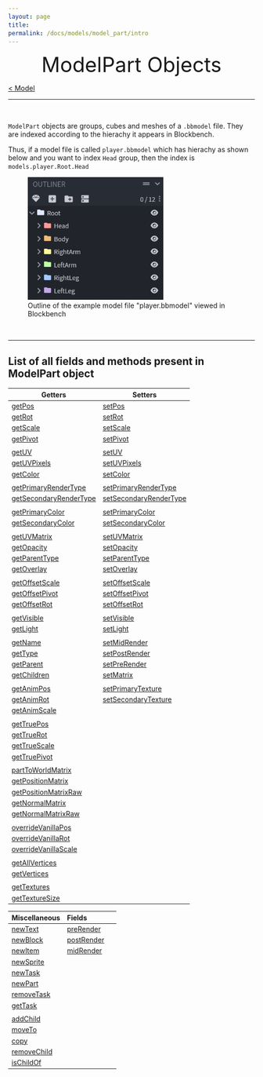 ```yaml
---
layout: page
title:
permalink: /docs/models/model_part/intro
---
```


<center style="font-size: 3em;">ModelPart Objects</center>

[< Model](/docs/models)

***

&nbsp;

`ModelPart` objects are groups, cubes and meshes of a `.bbmodel` file. They are indexed according to the hierachy it appears in Blockbench.

Thus, if a model file is called `player.bbmodel` which has hierachy as shown below and you want to index `Head` group, then the index is `models.player.Root.Head`

<figure>
    <img src="/docs/images/player_outliner.png" height="250">
    <figcaption>Outline of the example model file "player.bbmodel" viewed in Blockbench</figcaption>
</figure>

&nbsp;

***

<h2 id="index">List of all fields and methods present in ModelPart object</h2>

| Getters                                                                       | Setters                                                                       |
| ----------------------------------------------------------------------------- | ----------------------------------------------------------------------------- |
| [getPos](/docs/models/model_part/full#getPos)                                 | [setPos](/docs/models/model_part/full#setPos)                                 |
| [getRot](/docs/models/model_part/full#getRot)                                 | [setRot](/docs/models/model_part/full#setRot)                                 |
| [getScale](/docs/models/model_part/full#getScale)                             | [setScale](/docs/models/model_part/full#setScale)                             |
| [getPivot](/docs/models/model_part/full#getPivot)                             | [setPivot](/docs/models/model_part/full#setPivot)                             |
|                                                                               |                                                                               |
| [getUV](/docs/models/model_part/full#getUV)                                   | [setUV](/docs/models/model_part/full#setUV)                                   |
| [getUVPixels](/docs/models/model_part/full#getUVPixels)                       | [setUVPixels](/docs/models/model_part/full#setUVPixels)                       |
| [getColor](/docs/models/model_part/full#getColor)                             | [setColor](/docs/models/model_part/full#setColor)                             |
|                                                                               |                                                                               |
| [getPrimaryRenderType](/docs/models/model_part/full#getPrimaryRenderType)     | [setPrimaryRenderType](/docs/models/model_part/full#setPrimaryRenderType)     |
| [getSecondaryRenderType](/docs/models/model_part/full#getSecondaryRenderType) | [setSecondaryRenderType](/docs/models/model_part/full#setSecondaryRenderType) |
|                                                                               |                                                                               |
| [getPrimaryColor](/docs/models/model_part/full#getPrimaryColor)               | [setPrimaryColor](/docs/models/model_part/full#setPrimaryColor)               |
| [getSecondaryColor](/docs/models/model_part/full#getSecondaryColor)           | [setSecondaryColor](/docs/models/model_part/full#setSecondaryColor)           |
|                                                                               |                                                                               |
| [getUVMatrix](/docs/models/model_part/full#getUVMatrix)                       | [setUVMatrix](/docs/models/model_part/full#setUVMatrix)                       |
| [getOpacity](/docs/models/model_part/full#getOpacity)                         | [setOpacity](/docs/models/model_part/full#setOpacity)                         |
| [getParentType](/docs/models/model_part/full#getParentType)                   | [setParentType](/docs/models/model_part/full#setParentType)                   |
| [getOverlay](/docs/models/model_part/full#getOverlay)                         | [setOverlay](/docs/models/model_part/full#setOverlay)                         |
|                                                                               |                                                                               |
| [getOffsetScale](/docs/models/model_part/full#getOffsetScale)                 | [setOffsetScale](/docs/models/model_part/full#setOffsetScale)                 |
| [getOffsetPivot](/docs/models/model_part/full#getOffsetPivot)                 | [setOffsetPivot](/docs/models/model_part/full#setOffsetPivot)                 |
| [getOffsetRot](/docs/models/model_part/full#getOffsetRot)                     | [setOffsetRot](/docs/models/model_part/full#setOffsetRot)                     |
|                                                                               |                                                                               |
| [getVisible](/docs/models/model_part/full#getVisible)                         | [setVisible](/docs/models/model_part/full#setVisible)                         |
| [getLight](/docs/models/model_part/full#getLight)                             | [setLight](/docs/models/model_part/full#setLight)                             |
|                                                                               |                                                                               |
| [getName](/docs/models/model_part/full#getName)                               | [setMidRender](/docs/models/model_part/full#setMidRender)                     |
| [getType](/docs/models/model_part/full#getType)                               | [setPostRender](/docs/models/model_part/full#setPostRender)                   |
| [getParent](/docs/models/model_part/full#getParent)                           | [setPreRender](/docs/models/model_part/full#setPreRender)                     |
| [getChildren](/docs/models/model_part/full#getChildren)                       | [setMatrix](/docs/models/model_part/full#setMatrix)                           |
|                                                                               |                                                                               |
| [getAnimPos](/docs/models/model_part/full#getAnimPos)                         | [setPrimaryTexture](/docs/models/model_part/full#setPrimaryTexture)           |
| [getAnimRot](/docs/models/model_part/full#getAnimRot)                         | [setSecondaryTexture](/docs/models/model_part/full#setSecondaryTexture)       |
| [getAnimScale](/docs/models/model_part/full#getAnimScale)                     |                                                                               |
|                                                                               |                                                                               |
| [getTruePos](/docs/models/model_part/full#getTruePos)                         |                                                                               |
| [getTrueRot](/docs/models/model_part/full#getTrueRot)                         |                                                                               |
| [getTrueScale](/docs/models/model_part/full#getTrueScale)                     |                                                                               |
| [getTruePivot](/docs/models/model_part/full#getTruePivot)                     |                                                                               |
|                                                                               |                                                                               |
| [partToWorldMatrix](/docs/models/model_part/full#partToWorldMatrix)           |                                                                               |
| [getPositionMatrix](/docs/models/model_part/full#getPositionMatrix)           |                                                                               |
| [getPositionMatrixRaw](/docs/models/model_part/full#getPositionMatrixRaw)     |                                                                               |
| [getNormalMatrix](/docs/models/model_part/full#getNormalMatrix)               |                                                                               |
| [getNormalMatrixRaw](/docs/models/model_part/full#getNormalMatrixRaw)         |                                                                               |
|                                                                               |                                                                               |
| [overrideVanillaPos](/docs/models/model_part/full#overrideVanillaPos)         |                                                                               |
| [overrideVanillaRot](/docs/models/model_part/full#overrideVanillaRot)         |                                                                               |
| [overrideVanillaScale](/docs/models/model_part/full#overrideVanillaScale)     |                                                                               |
|                                                                               |                                                                               |
| [getAllVertices](/docs/models/model_part/full#getAllVertices)                 |                                                                               |
| [getVertices](/docs/models/model_part/full#getVertices)                       |                                                                               |
|                                                                               |                                                                               |
| [getTextures](/docs/models/model_part/full#getTextures)                       |                                                                               |
| [getTextureSize](/docs/models/model_part/full#getTextureSize)                 |                                                                               |

| Miscellaneous                                           |Fields &nbsp; &nbsp; &nbsp; &nbsp; &nbsp; &nbsp; &nbsp;|
| ------------------------------------------------------- | ----------------------------------------------------- |
| [newText](/docs/models/model_part/full#newText)         | [preRender](/docs/models/model_part/full#preRender)   |
| [newBlock](/docs/models/model_part/full#newBlock)       | [postRender](/docs/models/model_part/full#postRender) |
| [newItem](/docs/models/model_part/full#newItem)         | [midRender](/docs/models/model_part/full#midRender)   |
| [newSprite](/docs/models/model_part/full#newSprite)     |                                                       |
| [newTask](/docs/models/model_part/full#newTask)         |                                                       |
| [newPart](/docs/models/model_part/full#newPart)         |                                                       |
| [removeTask](/docs/models/model_part/full#removeTask)   |                                                       |
| [getTask](/docs/models/model_part/full#getTask)         |                                                       |
|                                                         |                                                       |
| [addChild](/docs/models/model_part/full#addChild)       |                                                       |
| [moveTo](/docs/models/model_part/full#moveTo)           |                                                       |
| [copy](/docs/models/model_part/full#copy)               |                                                       |
| [removeChild](/docs/models/model_part/full#removeChild) |                                                       |
| [isChildOf](/docs/models/model_part/full#isChildOf)     |                                                       |
